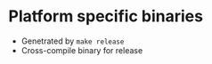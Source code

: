 # Platform specific binaries

- Genetrated by ```make release```
- Cross-compile binary for release


